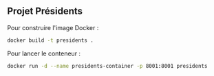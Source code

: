 ## Projet Présidents

Pour construire l'image Docker :

```bash
docker build -t presidents .
```

Pour lancer le conteneur :

```bash
docker run -d --name presidents-container -p 8001:8001 presidents
```
